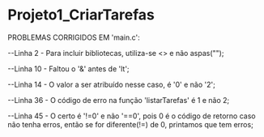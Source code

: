 # Projeto1_CriarTarefas

PROBLEMAS CORRIGIDOS EM 'main.c':

--Linha 2 - Para incluir bibliotecas, utiliza-se <> e não aspas("");

--Linha 10 - Faltou o '&' antes de 'lt';

--Linha 14 - O valor a ser atribuído nesse caso, é '0' e não '2';

--Linha 36 - O código de erro na função 'listarTarefas' é 1 e não 2;

--Linha 45 - O certo é '!=0' e não '==0', pois 0 é o código de retorno caso não tenha erros, então se for diferente(!=) de 0, printamos que tem erros;

